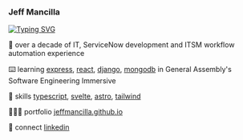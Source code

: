 ### Jeff Mancilla
[![Typing SVG](https://readme-typing-svg.demolab.com/?lines=Software+Engineer;ServiceNow+Developer;Technologist)](https://git.io/typing-svg)

💪 over a decade of IT, ServiceNow development and ITSM workflow automation experience

⌨️ learning [express][express], [react][react], [django][django], [mongodb][mongodb] in General Assembly's Software Engineering Immersive

🧠 skills [typescript][typescript], [svelte][svelte], [astro][astro], [tailwind][tailwind]  

👨🏼‍💻 portfolio [jeffmancilla.github.io][website]  

👔 connect [linkedin][linkedin]

[express]: https://expressjs.com
[react]: https://react.dev
[django]: https://www.djangoproject.com
[mongodb]: https://www.mongodb.com
[typescript]: https://www.typescriptlang.org
[svelte]: https://svelte.dev
[astro]: https://astro.build
[tailwind]: https://tailwindcss.com
[website]: https://jeffmancilla.github.io
[linkedin]: https://linkedin.com/in/jeffmancilla
